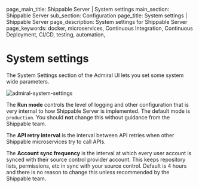 page_main_title: Shippable Server | System settings
main_section: Shippable Server
sub_section: Configuration
page_title: System settings | Shippable Server
page_description: System settings for Shippable Server
page_keywords: docker, microservices, Continuous Integration, Continuous Deployment, CI/CD, testing, automation,

# System settings

The System Settings section of the Admiral UI lets you set some system wide parameters.

<img src="/images/platform/server/admiral-system-settings.png" alt="admiral-system-settings">

The **Run mode** controls the level of logging and other configuration that is very internal to how Shippable Server is implemented. The default mode is `production`. You should **not** change this without guidance from the Shippable team.

The **API retry interval** is the interval between API retries when other Shippable microservices try to call APIs.

The **Account sync frequency** is the interval at which every user account is synced with their source control provider account. This keeps repository lists, permissions, etc in sync with your source control. Default is 4 hours and there is no reason to change this unless recommended by the Shippable team.
